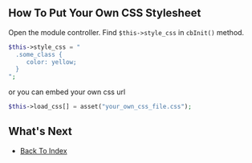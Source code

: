 ## How To Put Your Own CSS Stylesheet

Open the module controller. Find `$this->style_css` in `cbInit()` method.

```php
$this->style_css = "
  .some_class {
     color: yellow;
  }
";
```
or you can embed your own css url
```php
$this->load_css[] = asset("your_own_css_file.css");
```

## What's Next
- [Back To Index](./index.md)

